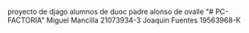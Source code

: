 proyecto de djago alumnos de duoc padre alonso de ovalle "# PC-FACTORIA" 
Miguel Mancilla 21073934-3
 Joaquin Fuentes 19563968-K 
